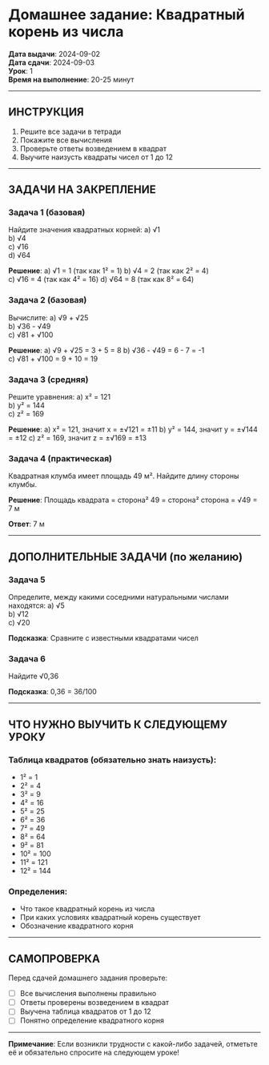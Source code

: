 # Домашнее задание: Квадратный корень из числа

**Дата выдачи**: 2024-09-02  
**Дата сдачи**: 2024-09-03  
**Урок**: 1  
**Время на выполнение**: 20-25 минут  

---

## ИНСТРУКЦИЯ
1. Решите все задачи в тетради
2. Покажите все вычисления
3. Проверьте ответы возведением в квадрат
4. Выучите наизусть квадраты чисел от 1 до 12

---

## ЗАДАЧИ НА ЗАКРЕПЛЕНИЕ

### Задача 1 (базовая)
Найдите значения квадратных корней:
a) √1  
b) √4  
c) √16  
d) √64  

**Решение**:
a) √1 = 1 (так как 1² = 1)
b) √4 = 2 (так как 2² = 4)  
c) √16 = 4 (так как 4² = 16)
d) √64 = 8 (так как 8² = 64)

### Задача 2 (базовая)
Вычислите:
a) √9 + √25  
b) √36 - √49  
c) √81 + √100  

**Решение**:
a) √9 + √25 = 3 + 5 = 8
b) √36 - √49 = 6 - 7 = -1  
c) √81 + √100 = 9 + 10 = 19

### Задача 3 (средняя)
Решите уравнения:
a) x² = 121  
b) y² = 144  
c) z² = 169  

**Решение**:
a) x² = 121, значит x = ±√121 = ±11
b) y² = 144, значит y = ±√144 = ±12
c) z² = 169, значит z = ±√169 = ±13

### Задача 4 (практическая)
Квадратная клумба имеет площадь 49 м². Найдите длину стороны клумбы.

**Решение**: 
Площадь квадрата = сторона²
49 = сторона²
сторона = √49 = 7 м

**Ответ**: 7 м

---

## ДОПОЛНИТЕЛЬНЫЕ ЗАДАЧИ (по желанию)

### Задача 5
Определите, между какими соседними натуральными числами находятся:
a) √5  
b) √12  
c) √20  

**Подсказка**: Сравните с известными квадратами чисел

### Задача 6
Найдите √0,36

**Подсказка**: 0,36 = 36/100

---

## ЧТО НУЖНО ВЫУЧИТЬ К СЛЕДУЮЩЕМУ УРОКУ

### Таблица квадратов (обязательно знать наизусть):
- 1² = 1
- 2² = 4  
- 3² = 9
- 4² = 16
- 5² = 25
- 6² = 36
- 7² = 49
- 8² = 64
- 9² = 81
- 10² = 100
- 11² = 121
- 12² = 144

### Определения:
- Что такое квадратный корень из числа
- При каких условиях квадратный корень существует
- Обозначение квадратного корня

---

## САМОПРОВЕРКА

Перед сдачей домашнего задания проверьте:
- [ ] Все вычисления выполнены правильно
- [ ] Ответы проверены возведением в квадрат  
- [ ] Выучена таблица квадратов от 1 до 12
- [ ] Понятно определение квадратного корня

---

**Примечание**: Если возникли трудности с какой-либо задачей, отметьте её и обязательно спросите на следующем уроке!
